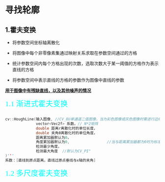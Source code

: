 # 寻找轮廓<br/>
##  1.霍夫变换
+ 将参数空间坐标轴离散化

+ 将图像中每个非零像素集通过映射关系求取在参数空间通过的方格

+ 统计参数空间内每个方格出现的次数，选取次数大于某一阈值的方格作为表示直线的方格


+ 将参数空间中表示直线的方格的参数作为图像中直线的参数


**<u>用于图像中有残缺直线，以及其他噪声的情况</u>**<br/>
    
<font face="楷体" color=#00ffff size=5>1.1 渐进式霍夫变换</font>

```cpp

cv::HoughLine(输入图像, //CV_8U单通道二值图像，当为彩色图像或灰色图像时需进行边缘检测，之后二值化
              vector<Vec2f> 系数，// N*2矩阵
              double 距离r离散化时的单位长度， 
              double 夹角θ离散化时的单位角度，
              距离累加器默认为0，
              角度累加器默认为0,                 //当与距离累加器都为0时为标准式霍夫变换"
              检测最少角度，
              检测最大角度  //默认为CV_PI"
)'''
系数：[直线到原点距离，直线过原点垂线与x轴的夹角]
```

<font face="楷体" color=#00ffff size=5>1.2 多尺度霍夫变换</font>
